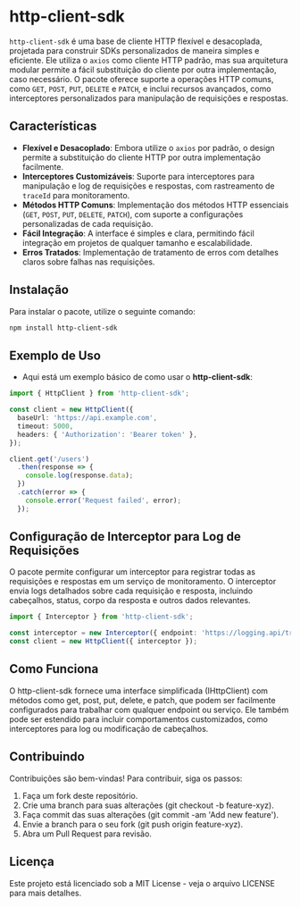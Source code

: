 # http-client-sdk

`http-client-sdk` é uma base de cliente HTTP flexível e desacoplada, projetada para construir SDKs personalizados de maneira simples e eficiente. Ele utiliza o `axios` como cliente HTTP padrão, mas sua arquitetura modular permite a fácil substituição do cliente por outra implementação, caso necessário. O pacote oferece suporte a operações HTTP comuns, como `GET`, `POST`, `PUT`, `DELETE` e `PATCH`, e inclui recursos avançados, como interceptores personalizados para manipulação de requisições e respostas.

## Características

- **Flexível e Desacoplado**: Embora utilize o `axios` por padrão, o design permite a substituição do cliente HTTP por outra implementação facilmente.
- **Interceptores Customizáveis**: Suporte para interceptores para manipulação e log de requisições e respostas, com rastreamento de `traceId` para monitoramento.
- **Métodos HTTP Comuns**: Implementação dos métodos HTTP essenciais (`GET`, `POST`, `PUT`, `DELETE`, `PATCH`), com suporte a configurações personalizadas de cada requisição.
- **Fácil Integração**: A interface é simples e clara, permitindo fácil integração em projetos de qualquer tamanho e escalabilidade.
- **Erros Tratados**: Implementação de tratamento de erros com detalhes claros sobre falhas nas requisições.

## Instalação

Para instalar o pacote, utilize o seguinte comando:

```bash
npm install http-client-sdk
```

## Exemplo de Uso

- Aqui está um exemplo básico de como usar o **http-client-sdk**:

```typescript
import { HttpClient } from 'http-client-sdk';

const client = new HttpClient({
  baseUrl: 'https://api.example.com',
  timeout: 5000,
  headers: { 'Authorization': 'Bearer token' },
});

client.get('/users')
  .then(response => {
    console.log(response.data);
  })
  .catch(error => {
    console.error('Request failed', error);
  });
```

## Configuração de Interceptor para Log de Requisições
O pacote permite configurar um interceptor para registrar todas as requisições e respostas em um serviço de monitoramento. O interceptor envia logs detalhados sobre cada requisição e resposta, incluindo cabeçalhos, status, corpo da resposta e outros dados relevantes.

```typescript
import { Interceptor } from 'http-client-sdk';

const interceptor = new Interceptor({ endpoint: 'https://logging.api/trace' });
const client = new HttpClient({ interceptor });
```

## Como Funciona
O http-client-sdk fornece uma interface simplificada (IHttpClient) com métodos como get, post, put, delete, e patch, que podem ser facilmente configurados para trabalhar com qualquer endpoint ou serviço. Ele também pode ser estendido para incluir comportamentos customizados, como interceptores para log ou modificação de cabeçalhos.

## Contribuindo
Contribuições são bem-vindas! Para contribuir, siga os passos:

1. Faça um fork deste repositório.
2. Crie uma branch para suas alterações (git checkout -b feature-xyz).
3. Faça commit das suas alterações (git commit -am 'Add new feature').
4. Envie a branch para o seu fork (git push origin feature-xyz).
5. Abra um Pull Request para revisão.

## Licença
Este projeto está licenciado sob a MIT License - veja o arquivo LICENSE para mais detalhes.

